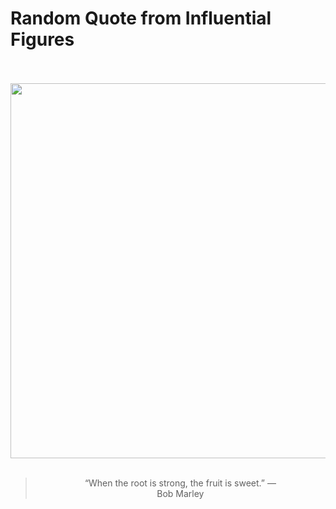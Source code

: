# Random Quote from Influential Figures

<div align="center">
  <br>
  <br>
  <a href="https://en.wikipedia.org/wiki/Bob_Marley" title="Bob Marley - Wikipedia"><img src="https://upload.wikimedia.org/wikipedia/commons/2/2d/Bob_Marley_1976_press_photo.jpg" width="600px"></a>
  <br>
  <br>
  <blockquote>&ldquo;When the root is strong, the fruit is sweet.&rdquo; &mdash; <footer>Bob Marley</footer></blockquote>
</div>
  
